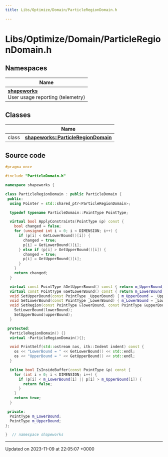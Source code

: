 ```yaml
---
title: Libs/Optimize/Domain/ParticleRegionDomain.h

---
```


# Libs/Optimize/Domain/ParticleRegionDomain.h



## Namespaces

| Name           |
| -------------- |
| **[shapeworks](../Namespaces/namespaceshapeworks.md)** <br>User usage reporting (telemetry)  |

## Classes

|                | Name           |
| -------------- | -------------- |
| class | **[shapeworks::ParticleRegionDomain](../Classes/classshapeworks_1_1ParticleRegionDomain.md)**  |




## Source code

```cpp
#pragma once

#include "ParticleDomain.h"

namespace shapeworks {

class ParticleRegionDomain : public ParticleDomain {
 public:
  using Pointer = std::shared_ptr<ParticleRegionDomain>;

  typedef typename ParticleDomain::PointType PointType;

  virtual bool ApplyConstraints(PointType &p) const {
    bool changed = false;
    for (unsigned int i = 0; i < DIMENSION; i++) {
      if (p[i] < GetLowerBound()[i]) {
        changed = true;
        p[i] = GetLowerBound()[i];
      } else if (p[i] > GetUpperBound()[i]) {
        changed = true;
        p[i] = GetUpperBound()[i];
      }
    }
    return changed;
  }

  virtual const PointType &GetUpperBound() const { return m_UpperBound; }
  virtual const PointType &GetLowerBound() const { return m_LowerBound; }
  void SetUpperBound(const PointType _UpperBound) { m_UpperBound = _UpperBound; }
  void SetLowerBound(const PointType _LowerBound) { m_LowerBound = _LowerBound; }
  void SetRegion(const PointType &lowerBound, const PointType &upperBound) {
    SetLowerBound(lowerBound);
    SetUpperBound(upperBound);
  }

 protected:
  ParticleRegionDomain() {}
  virtual ~ParticleRegionDomain(){};

  void PrintSelf(std::ostream &os, itk::Indent indent) const {
    os << "LowerBound = " << GetLowerBound() << std::endl;
    os << "UpperBound = " << GetUpperBound() << std::endl;
  }

  inline bool IsInsideBuffer(const PointType &p) const {
    for (int i = 0; i < DIMENSION; i++) {
      if (p[i] < m_LowerBound[i] || p[i] > m_UpperBound[i]) {
        return false;
      }
    }
    return true;
  }

 private:
  PointType m_LowerBound;
  PointType m_UpperBound;
};

}  // namespace shapeworks
```


-------------------------------

Updated on 2023-11-09 at 22:05:07 +0000
